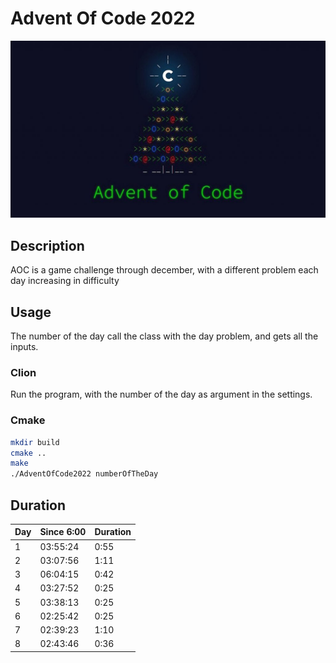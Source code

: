 # Advent Of Code 2022

![AOC](aoc.jpg)

## Description
AOC is a game challenge through december, with a different problem each day increasing in difficulty

## Usage
The number of the day call the class with the day problem, and gets all the inputs.
### Clion
Run the program, with the number of the day as argument in the settings.
### Cmake
```bash
mkdir build
cmake ..
make
./AdventOfCode2022 numberOfTheDay
```

## Duration
| Day | Since 6:00 | Duration |
|-----|------------|----------|
| 1   | 03:55:24   | 0:55     |
| 2   | 03:07:56   | 1:11     |
| 3   | 06:04:15   | 0:42     |
| 4   | 03:27:52   | 0:25     |
| 5   | 03:38:13   | 0:25     |
| 6   | 02:25:42   | 0:25     |
| 7   | 02:39:23   | 1:10     |
| 8   | 02:43:46   | 0:36     |